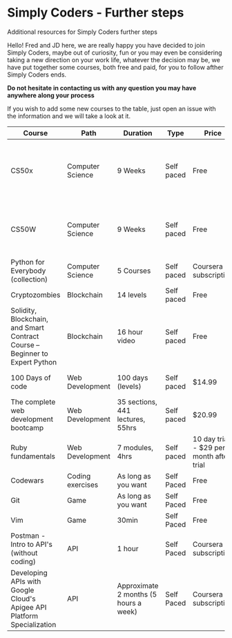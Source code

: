 # Simply Coders - Further steps
Additional resources for Simply Coders further steps

Hello! Fred and JD here, we are really happy you have decided to join Simply Coders, maybe out of curiosity, fun or you may even be considering taking a new direction on your work life, whatever the decision may be, we have put together some courses, both free and paid, for you to follow afther Simply Coders ends.

**Do not hesitate in contacting us with any question you may have anywhere along your process**

If you wish to add some new courses to the table, just open an issue with the information and we will take a look at it.

| Course | Path | Duration | Type | Price | Technologies | Link |
| ------ | ---- | -------- | ---- | ----- | ------------ | ---- |
| CS50x | Computer Science | 9 Weeks | Self paced | Free | C, Python, Swift, React, HTML, JavaScript, Java, CSS, SQL, Flask, Django | [Open](https://cs50.harvard.edu/college/2022/spring/) |
| CS50W | Computer Science | 9 Weeks | Self paced | Free | Python, JavaScript, CSS, SQL, React, Bootstrap, Flask, Django | [Open](https://cs50.harvard.edu/web/2020/) |
| Python for Everybody (collection) | Computer Science | 5 Courses | Self paced | Coursera subscription |  | [Open on Coursera](https://www.coursera.org/specializations/python?utm_source=gg&utm_medium=sem&utm_campaign=06-PythonforEverybody-US&utm_content=B2C&campaignid=300366907&adgroupid=77268136997&device=c&keyword=programming%20in%20python&matchtype=b&network=g&devicemodel=&adpostion=&creativeid=453083046369&hide_mobile_promo&gclid=CjwKCAiAl-6PBhBCEiwAc2GOVL6Hrg9p0P7wdEAsUQ247S5lNEfpjak0iHI85EUpK50Ag1UzI4oo6BoCfCQQAvD_BwE) |
| Cryptozombies | Blockchain | 14 levels | Self paced | Free | Solidity, js | [Open](https://cryptozombies.io/en/course) |
| Solidity, Blockchain, and Smart Contract Course – Beginner to Expert Python  | Blockchain | 16 hour video | Self paced | Free | Solidity, python | [Open on Youtube](https://www.youtube.com/watch?v=M576WGiDBdQ&t=5506s) |
| 100 Days of code | Web Development | 100 days (levels) | Self paced | $14.99 | Python, JavaScript, CSS, SQL | [Open on Udemy](https://www.udemy.com/course/100-days-of-code/?utm_source=adwords&utm_medium=udemyads&utm_campaign=Python_v.PROF_la.EN_cc.US_ti.7380&utm_content=deal4584&utm_term=_._ag_78513466559_._ad_532070164200_._kw__._de_c_._dm__._pl__._ti_dsa-774930046209_._li_9027630_._pd__._&matchtype=&gclid=CjwKCAiAl-6PBhBCEiwAc2GOVMulGpfb2U5tQmwkTphLI4eYW0F1gtNg97C2yRk1gy9MLWJ93gZPrhoCawsQAvD_BwE) |
| The complete web development bootcamp | Web Development | 35 sections, 441 lectures, 55hrs | Self paced | $20.99 | HTML, CSS, Javascript, Node, React, MongoDB | [Open on Udemy](https://www.udemy.com/course/the-complete-web-development-bootcamp/?data_h=BUAecVdUTHQ%3D&deal_code=1812GIFTINGB&utm_source=adwords&utm_medium=udemyads&utm_campaign=DSA_Catchall_la.EN_cc.US&utm_content=deal4584&utm_term=_._ag_95911180068_._ad_532194018662_._kw__._de_c_._dm__._pl__._ti_dsa-406594358574_._li_9027630_._pd__._&matchtype=&gclid=CjwKCAiAl-6PBhBCEiwAc2GOVA5YNIIE2apMTlV7CAm-vAzDKyiBII11t3WjOFAiH2PmzM97UjU4wBoCJc8QAvD_BwE) |
| Ruby fundamentals | Web Development  | 7 modules, 4hrs | Self paced | 10 day trial - $29 per month after trial | Ruby | [Open on Pluralsight](https://www.pluralsight.com/courses/ruby-fundamentals?aid=701j0000001heIoAAI&promo=&utm_source=non_branded&utm_medium=digital_paid_search_google&utm_campaign=US_Dynamic&utm_content=&cq_cmp=175953558&gclid=CjwKCAiAl-6PBhBCEiwAc2GOVOm2RhBsViEWDokBRJAm7QM6Lmb3OsMsr2FyqCAMFkpvaUklQrHG7BoCBdoQAvD_BwE) |
| Codewars | Coding exercises | As long as you want | Self Paced | Free | Most languages | [Open Codewars](https://www.codewars.com/) |
| Git | Game | As long as you want | Self Paced | Free | Git | [Open](https://ohmygit.org/) |
| Vim | Game | 30min | Self Paced | Free | Vim | [Open](https://vim-adventures.com/) |
| Postman - Intro to API's (without coding) | API | 1 hour | Self Paced | Coursera subscription | N/A | [Open on Coursera](https://www.coursera.org/projects/laura-gemmell-intro-postman-apis) |
| Developing APIs with Google Cloud's Apigee API Platform Specialization | API | Approximate 2 months (5 hours a week) | Self Paced | Coursera subscription | N/A | [Open on Coursera](https://www.coursera.org/specializations/apigee-api-gcp#courses) |
